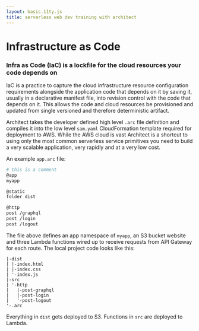 ```yaml
---
layout: basic.11ty.js
title: serverless web dev training with architect
---
```


# Infrastructure as Code

### Infra as Code (IaC) is a lockfile for the cloud resources your code depends on

IaC is a practice to capture the cloud infrastructure resource configuration requirements alongside the application code that depends on it by saving it, usually in a declarative manifest file, into revision control with the code that depends on it. This allows the code and cloud resources be provisioned and updated from single versioned and therefore deterministic artifact.

Architect takes the developer defined high level `.arc` file definition and compiles it into the low level `sam.yaml` CloudFormation template required for deployment to AWS. While the AWS cloud is vast Architect is a shortcut to using only the most common serverless service primitives you need to build a very scalable application, very rapidly and at a very low cost. 

An example `app.arc` file:

```bash
# this is a comment
@app
myapp

@static
folder dist 

@http
post /graphql
post /login
post /logout
```

The file above defines an app namespace of `myapp`, an S3 bucket website and three Lambda functions wired up to receive requests from API Gateway for each route. The local project code looks like this:

```
|-dist
| |-index.html
| |-index.css
| '-index.js
|-src
| '-http
|   |-post-graphql
|   |-post-login
|   '-post-logout
'-.arc
```

Everything in `dist` gets deployed to S3. Functions in `src` are deployed to Lambda.
